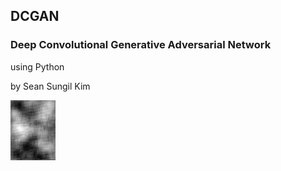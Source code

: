 ## DCGAN
### Deep Convolutional Generative Adversarial Network
using Python

by Sean Sungil Kim

![alt text](https://github.com/kimx3314/DCGAN/blob/master/DCGAN.gif)
